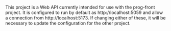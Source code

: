 This project is a Web API currently intended for use with the prog-front project. It is configured to run by default as http://localhost:5059 and allow a connection from http://localhost:5173. If changing either of these, it will be necessary to update the configuration for the other project.
